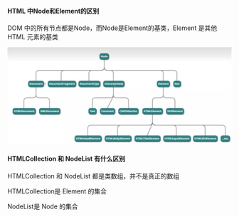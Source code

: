 #### HTML 中Node和Element的区别

DOM 中的所有节点都是Node，而Node是Element的基类，Element 是其他HTML 元素的基类

![node](https://github.com/fltenwall/JavaScript_Everything/blob/main/imgs/HTML/node.png)

#### HTMLCollection 和 NodeList 有什么区别

HTMLCollection 和 NodeList 都是类数组，并不是真正的数组

HTMLCollection是 Element 的集合

NodeList是 Node 的集合

